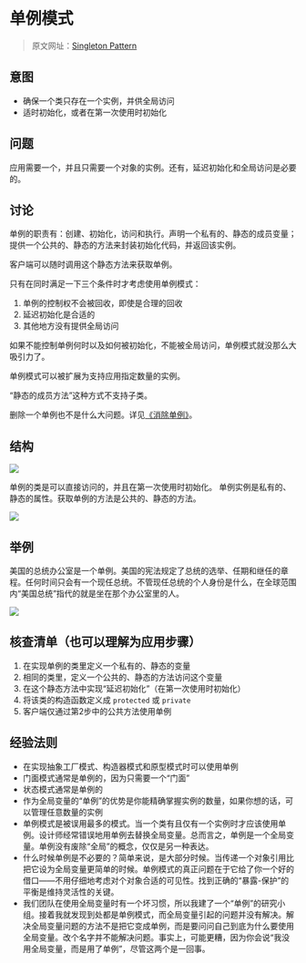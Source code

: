 # 单例模式

> 原文网址：[Singleton Pattern](https://sourcemaking.com/design_patterns/singleton)

## 意图
- 确保一个类只存在一个实例，并供全局访问
- 适时初始化，或者在第一次使用时初始化

## 问题
应用需要一个，并且只需要一个对象的实例。还有，延迟初始化和全局访问是必要的。

## 讨论
单例的职责有：创建、初始化，访问和执行。声明一个私有的、静态的成员变量；提供一个公共的、静态的方法来封装初始化代码，并返回该实例。

客户端可以随时调用这个静态方法来获取单例。

只有在同时满足一下三个条件时才考虑使用单例模式：
1. 单例的控制权不会被回收，即使是合理的回收
2. 延迟初始化是合适的
3. 其他地方没有提供全局访问

如果不能控制单例何时以及如何被初始化，不能被全局访问，单例模式就没那么大吸引力了。

单例模式可以被扩展为支持应用指定数量的实例。

“静态的成员方法”这种方式不支持子类。

删除一个单例也不是什么大问题。详见[《消除单例》](https://sourcemaking.com/design_patterns/to_kill_a_singleton)。

## 结构
![](https://sourcemaking.com/files/v2/content/patterns/singleton1.png)

单例的类是可以直接访问的，并且在第一次使用时初始化。
单例实例是私有的、静态的属性。获取单例的方法是公共的、静态的方法。

![](https://sourcemaking.com/files/v2/content/patterns/Singleton.png)

## 举例
美国的总统办公室是一个单例。美国的宪法规定了总统的选举、任期和继任的章程。任何时间只会有一个现任总统。不管现任总统的个人身份是什么，在全球范围内“美国总统”指代的就是坐在那个办公室里的人。

![](https://sourcemaking.com/files/v2/content/patterns/Singleton_example1.png)

## 核查清单（也可以理解为应用步骤）
1. 在实现单例的类里定义一个私有的、静态的变量
2. 相同的类里，定义一个公共的、静态的方法访问这个变量
3. 在这个静态方法中实现“延迟初始化”（在第一次使用时初始化）
4. 将该类的构造函数定义成 `protected` 或 `private`
5. 客户端仅通过第2步中的公共方法使用单例

## 经验法则
- 在实现抽象工厂模式、构造器模式和原型模式时可以使用单例
- 门面模式通常是单例的，因为只需要一个“门面”
- 状态模式通常是单例的
- 作为全局变量的“单例”的优势是你能精确掌握实例的数量，如果你想的话，可以管理任意数量的实例
- 单例模式是被误用最多的模式。当一个类有且仅有一个实例时才应该使用单例。设计师经常错误地用单例去替换全局变量。总而言之，单例是一个全局变量。单例没有废除“全局”的概念，仅仅是另一种表达。
- 什么时候单例是不必要的？简单来说，是大部分时候。当传递一个对象引用比把它设为全局变量更简单的时候。单例模式的真正问题在于它给了你一个好的借口——不用仔细地考虑对个对象合适的可见性。找到正确的“暴露-保护”的平衡是维持灵活性的关键。
- 我们团队在使用全局变量时有一个坏习惯，所以我建了一个“单例”的研究小组。接着我就发现到处都是单例模式，而全局变量引起的问题并没有解决。解决全局变量问题的方法不是把它变成单例，而是要问问自己到底为什么要使用全局变量。改个名字并不能解决问题。事实上，可能更糟，因为你会说“我没用全局变量，而是用了单例”，尽管这两个是一回事。
